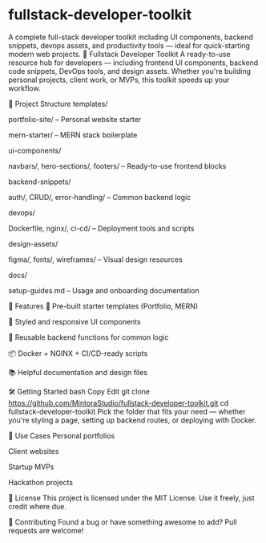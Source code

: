 # fullstack-developer-toolkit
A complete full-stack developer toolkit including UI components, backend snippets, devops assets, and productivity tools — ideal for quick-starting modern web projects.
💼 Fullstack Developer Toolkit
A ready-to-use resource hub for developers — including frontend UI components, backend code snippets, DevOps tools, and design assets. Whether you're building personal projects, client work, or MVPs, this toolkit speeds up your workflow.

📁 Project Structure
templates/

portfolio-site/ – Personal website starter

mern-starter/ – MERN stack boilerplate

ui-components/

navbars/, hero-sections/, footers/ – Ready-to-use frontend blocks

backend-snippets/

auth/, CRUD/, error-handling/ – Common backend logic

devops/

Dockerfile, nginx/, ci-cd/ – Deployment tools and scripts

design-assets/

figma/, fonts/, wireframes/ – Visual design resources

docs/

setup-guides.md – Usage and onboarding documentation


🚀 Features
🔧 Pre-built starter templates (Portfolio, MERN)

🎨 Styled and responsive UI components

🔐 Reusable backend functions for common logic

📦 Docker + NGINX + CI/CD-ready scripts

📚 Helpful documentation and design files

🛠️ Getting Started
bash
Copy
Edit
git clone https://github.com/MintoraStudio/fullstack-developer-toolkit.git
cd fullstack-developer-toolkit
Pick the folder that fits your need — whether you're styling a page, setting up backend routes, or deploying with Docker.

🧩 Use Cases
Personal portfolios

Client websites

Startup MVPs

Hackathon projects

📄 License
This project is licensed under the MIT License. Use it freely, just credit where due.

🤝 Contributing
Found a bug or have something awesome to add? Pull requests are welcome!
